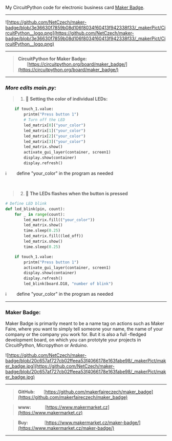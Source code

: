 My CircuitPython code for electronic business card [Maker Badge](https://www.makermarket.cz/maker-badge/).

---

![https://github.com/NetCzech/maker-badge/blob/3e36630f7859b08d106f8034f60413f942338f33/_makerPict/CircuitPython__logo.png](https://github.com/NetCzech/maker-badge/blob/3e36630f7859b08d106f8034f60413f942338f33/_makerPict/CircuitPython__logo.png)

---
> **CircuitPython for Maker Badge:** &nbsp;&nbsp;&nbsp;&nbsp;&nbsp;&nbsp;&nbsp;[https://circuitpython.org/board/maker_badge/](https://circuitpython.org/board/maker_badge/)
---

### **More edits main.py*:*

> 1. :memo: **Setting the color of individual LEDs:**

```python
    if touch_1.value:
        printm("Press button 1")
        # Turn off the LED
        led_matrix[0]("your_color")
        led_matrix[1]("your_color")
        led_matrix[2]("your_color")
        led_matrix[3]("your_color")
        led_matrix.show()
        activate_gui_layer(container, screen1) 
        display.show(container)
        display.refresh()
```
:information_source: &nbsp;&nbsp;&nbsp;&nbsp;&nbsp;&nbsp;&nbsp;define "your_color" in the program as needed

&nbsp;
&nbsp;

> 2. :memo: **The LEDs flashes when the button is pressed**

```python
# Define LED blink
def led_blink(pin, count):
    for _ in range(count):
        led_matrix.fill(("your_color"))
        led_matrix.show()
        time.sleep(0.25)
        led_matrix.fill((led_off))
        led_matrix.show()
        time.sleep(0.25)
```
```python
    if touch_1.value:
        printm("Press button 1")
        activate_gui_layer(container, screen1)
        display.show(container)
        display.refresh()
        led_blink(board.D18, "number of blink")
```
:information_source: &nbsp;&nbsp;&nbsp;&nbsp;&nbsp;&nbsp;&nbsp;define "your_color" in the program as needed

---

### **Maker Badge:**

Maker Badge is primarily meant to be a name tag on actions such as Maker Faire, where you want to simply tell someone your name, the name of your company or the company you work for. But it is also a full -fledged development board, on which you can prototyte your projects in CircuitPython, Micropython or Arduino.

![https://github.com/NetCzech/maker-badge/blob/20c657af727cb02ffeea53f4066178e163fabe98/_makerPict/maker_badge.jpg](https://github.com/NetCzech/maker-badge/blob/20c657af727cb02ffeea53f4066178e163fabe98/_makerPict/maker_badge.jpg)

---
> **GitHub:**&nbsp;&nbsp;&nbsp;&nbsp;&nbsp;&nbsp;&nbsp;[https://github.com/makerfaireczech/maker_badge](https://github.com/makerfaireczech/maker_badge)

> **www:**&nbsp;&nbsp;&nbsp;&nbsp;&nbsp;&nbsp;&nbsp;&nbsp;&nbsp;&nbsp;&nbsp;[https://www.makermarket.cz](https://www.makermarket.cz)

> **Buy:**&nbsp;&nbsp;&nbsp;&nbsp;&nbsp;&nbsp;&nbsp;&nbsp;&nbsp;&nbsp;&nbsp;&nbsp;&nbsp;[https://www.makermarket.cz/maker-badge/](https://www.makermarket.cz/maker-badge/)
---

